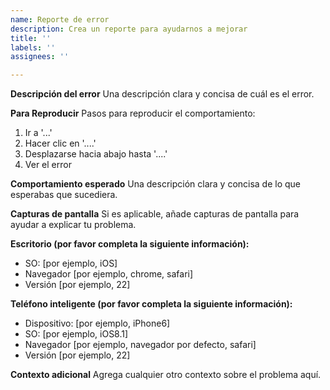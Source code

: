 ```yaml
---
name: Reporte de error
description: Crea un reporte para ayudarnos a mejorar
title: ''
labels: ''
assignees: ''

---
```


**Descripción del error**
Una descripción clara y concisa de cuál es el error.

**Para Reproducir**
Pasos para reproducir el comportamiento:
1. Ir a '...'
2. Hacer clic en '....'
3. Desplazarse hacia abajo hasta '....'
4. Ver el error

**Comportamiento esperado**
Una descripción clara y concisa de lo que esperabas que sucediera.

**Capturas de pantalla**
Si es aplicable, añade capturas de pantalla para ayudar a explicar tu problema.

**Escritorio (por favor completa la siguiente información):**
 - SO: [por ejemplo, iOS]
 - Navegador [por ejemplo, chrome, safari]
 - Versión [por ejemplo, 22]

**Teléfono inteligente (por favor completa la siguiente información):**
 - Dispositivo: [por ejemplo, iPhone6]
 - SO: [por ejemplo, iOS8.1]
 - Navegador [por ejemplo, navegador por defecto, safari]
 - Versión [por ejemplo, 22]

**Contexto adicional**
Agrega cualquier otro contexto sobre el problema aquí.
